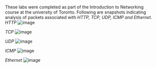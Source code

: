 These labs were completed as part of the Introduction to Networking course at the university of Toronto. Following are snapshots indicating analysis of packets associated with *HTTP, TCP, UDP, ICMP and Ethernet*.
*HTTP*
![image](https://github.com/user-attachments/assets/f3b88838-7440-417a-b84f-f71b4698dee4)

*TCP*
![image](https://github.com/user-attachments/assets/2d07c5ed-61a0-4eb4-9935-3dc34b16d31b)

*UDP*
![image](https://github.com/user-attachments/assets/d7d460f9-92d1-4088-9d99-4872c600652d)

*ICMP*
![image](https://github.com/user-attachments/assets/9833c322-c3a9-42bd-a054-4ba40d5d6e36)

*Ethernet*
![image](https://github.com/user-attachments/assets/3944824d-2432-41fa-a0e3-e2d1614f9e00)


